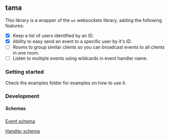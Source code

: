 ## tama

This library is a wrapper of the `ws` websockets library, adding the following features:
- [x] Keep a list of users identified by an ID.
- [x] Ability to easy send an event to a specific user by it's ID.
- [ ] Rooms to group similar clients so you can broadcast events to all clients in one room.
- [ ] Listen to multiple events using wildcards in event handler name.

### Getting started
Check the examples folder for examples on how to use it.

### Development
##### Schemas
[Event schema](docs/schemas/eventSchema.md)

[Handler schema](docs/schemas/handlerSchema.md)
